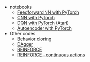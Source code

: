 * notebooks
    - [Feedforward NN with PyTorch](https://github.com/nagataka/reinventing-the-wheels/blob/master/notebooks/Feedforward%20NN%20with%20PyTorch.ipynb)
    - [CNN with PyTorch](https://github.com/nagataka/reinventing-the-wheels/blob/master/notebooks/Convolutional%20Neural%20Network%20with%20PyTorch.ipynb)
    - [DQN with PyTorch (Atari)](https://github.com/nagataka/reinventing-the-wheels/blob/master/notebooks/DQN%20Atari%20with%20PyTorch.ipynb)
    - [Autoencoder with PyTorch](https://github.com/nagataka/reinventing-the-wheels/blob/master/notebooks/Autoencoder%20and%20Variational%20Autoencoder%20in%20PyTorch.ipynb)
* Other codes
    - [Behavior cloning](https://github.com/nagataka/reinventing-the-wheels/blob/master/ML/behavior_cloning.py)
    - [DAgger](https://github.com/nagataka/reinventing-the-wheels/blob/master/ML/dagger.py)
    - [REINFORCE](https://github.com/nagataka/reinventing-the-wheels/blob/master/ML/rl/reinforce.py)
    - [REINFORCE - continuous actions](https://github.com/nagataka/reinventing-the-wheels/blob/master/ML/rl/policy_gradient_continuous.py)
